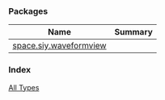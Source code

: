 

### Packages

| Name | Summary |
|---|---|
| [space.siy.waveformview](space.siy.waveformview/index.md) |  |

### Index

[All Types](alltypes/index.md)